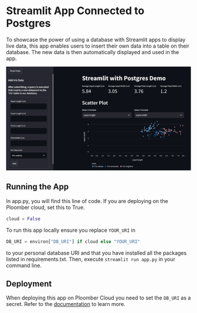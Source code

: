 # Streamlit App Connected to Postgres
To showcase the power of using a database with Streamlit apps to display live data, this app enables users to insert their own data into a table on their database. The new data is then automatically displayed and used in the app. 

![](app.png)

## Running the App
In app.py, you will find this line of code. If you are deploying on the Ploomber cloud, set this to True. 

```Python
cloud = False 
```

To run this app locally ensure you replace `YOUR_URI` in 
```Python 
DB_URI = environ["DB_URI"] if cloud else "YOUR_URI"
``` 
to your personal database URI and that you have installed all the packages listed in requirements.txt. Then, execute `streamlit run app.py` in your command line. 

## Deployment
When deploying this app on Ploomber Cloud you need to set the `DB_URI` as a secret. Refer to the [documentation](https://docs.cloud.ploomber.io/en/latest/user-guide/secrets.html) to learn more. 